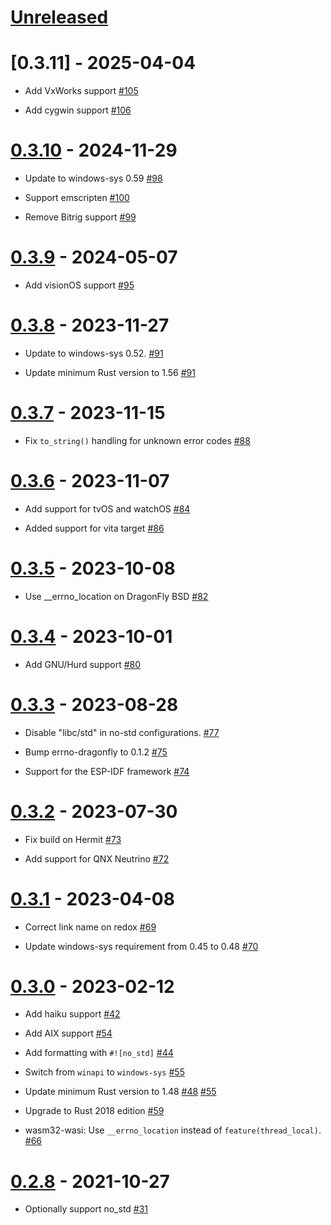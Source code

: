 # [Unreleased]

# [0.3.11] - 2025-04-04

- Add VxWorks support
  [#105](https://github.com/lambda-fairy/rust-errno/pull/105)

- Add cygwin support
  [#106](https://github.com/lambda-fairy/rust-errno/pull/106)

# [0.3.10] - 2024-11-29

- Update to windows-sys 0.59
  [#98](https://github.com/lambda-fairy/rust-errno/pull/98)

- Support emscripten
  [#100](https://github.com/lambda-fairy/rust-errno/pull/100)

- Remove Bitrig support
  [#99](https://github.com/lambda-fairy/rust-errno/pull/99)

# [0.3.9] - 2024-05-07

- Add visionOS support
  [#95](https://github.com/lambda-fairy/rust-errno/pull/95)

# [0.3.8] - 2023-11-27

- Update to windows-sys 0.52.
  [#91](https://github.com/lambda-fairy/rust-errno/pull/91)

- Update minimum Rust version to 1.56
  [#91](https://github.com/lambda-fairy/rust-errno/pull/91)

# [0.3.7] - 2023-11-15

- Fix `to_string()` handling for unknown error codes
  [#88](https://github.com/lambda-fairy/rust-errno/pull/88)

# [0.3.6] - 2023-11-07

- Add support for tvOS and watchOS
  [#84](https://github.com/lambda-fairy/rust-errno/pull/84)

- Added support for vita target
  [#86](https://github.com/lambda-fairy/rust-errno/pull/86)

# [0.3.5] - 2023-10-08

- Use __errno_location on DragonFly BSD
  [#82](https://github.com/lambda-fairy/rust-errno/pull/82)

# [0.3.4] - 2023-10-01

- Add GNU/Hurd support
  [#80](https://github.com/lambda-fairy/rust-errno/pull/80)

# [0.3.3] - 2023-08-28

- Disable "libc/std" in no-std configurations.
  [#77](https://github.com/lambda-fairy/rust-errno/pull/77)

- Bump errno-dragonfly to 0.1.2
  [#75](https://github.com/lambda-fairy/rust-errno/pull/75)

- Support for the ESP-IDF framework
  [#74](https://github.com/lambda-fairy/rust-errno/pull/74)

# [0.3.2] - 2023-07-30

- Fix build on Hermit
  [#73](https://github.com/lambda-fairy/rust-errno/pull/73)

- Add support for QNX Neutrino
  [#72](https://github.com/lambda-fairy/rust-errno/pull/72)

# [0.3.1] - 2023-04-08

- Correct link name on redox
  [#69](https://github.com/lambda-fairy/rust-errno/pull/69)

- Update windows-sys requirement from 0.45 to 0.48
  [#70](https://github.com/lambda-fairy/rust-errno/pull/70)

# [0.3.0] - 2023-02-12

- Add haiku support
  [#42](https://github.com/lambda-fairy/rust-errno/pull/42)

- Add AIX support
  [#54](https://github.com/lambda-fairy/rust-errno/pull/54)

- Add formatting with `#![no_std]`
  [#44](https://github.com/lambda-fairy/rust-errno/pull/44)

- Switch from `winapi` to `windows-sys` [#55](https://github.com/lambda-fairy/rust-errno/pull/55)

- Update minimum Rust version to 1.48
  [#48](https://github.com/lambda-fairy/rust-errno/pull/48) [#55](https://github.com/lambda-fairy/rust-errno/pull/55)

- Upgrade to Rust 2018 edition [#59](https://github.com/lambda-fairy/rust-errno/pull/59)

- wasm32-wasi: Use `__errno_location` instead of `feature(thread_local)`. [#66](https://github.com/lambda-fairy/rust-errno/pull/66)

# [0.2.8] - 2021-10-27

- Optionally support no_std
  [#31](https://github.com/lambda-fairy/rust-errno/pull/31)

[Unreleased]: https://github.com/lambda-fairy/rust-errno/compare/v0.3.10...HEAD
[0.3.10]: https://github.com/lambda-fairy/rust-errno/compare/v0.3.9...v0.3.10
[0.3.9]: https://github.com/lambda-fairy/rust-errno/compare/v0.3.8...v0.3.9
[0.3.8]: https://github.com/lambda-fairy/rust-errno/compare/v0.3.7...v0.3.8
[0.3.7]: https://github.com/lambda-fairy/rust-errno/compare/v0.3.6...v0.3.7
[0.3.6]: https://github.com/lambda-fairy/rust-errno/compare/v0.3.5...v0.3.6
[0.3.5]: https://github.com/lambda-fairy/rust-errno/compare/v0.3.4...v0.3.5
[0.3.4]: https://github.com/lambda-fairy/rust-errno/compare/v0.3.3...v0.3.4
[0.3.3]: https://github.com/lambda-fairy/rust-errno/compare/v0.3.2...v0.3.3
[0.3.2]: https://github.com/lambda-fairy/rust-errno/compare/v0.3.1...v0.3.2
[0.3.1]: https://github.com/lambda-fairy/rust-errno/compare/v0.3.0...v0.3.1
[0.3.0]: https://github.com/lambda-fairy/rust-errno/compare/v0.2.8...v0.3.0
[0.2.8]: https://github.com/lambda-fairy/rust-errno/compare/v0.2.7...v0.2.8

